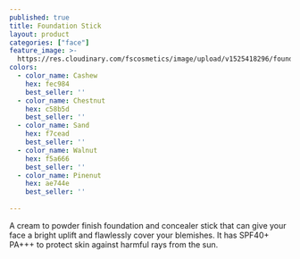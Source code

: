 ```yaml
---
published: true
title: Foundation Stick
layout: product
categories: ["face"]
feature_image: >-
  https://res.cloudinary.com/fscosmetics/image/upload/v1525418296/foundation-concealer.jpg
colors:
  - color_name: Cashew
    hex: fec984
    best_seller: ''
  - color_name: Chestnut
    hex: c58b5d
    best_seller: ''
  - color_name: Sand
    hex: f7cead
    best_seller: ''
  - color_name: Walnut
    hex: f5a666
    best_seller: ''
  - color_name: Pinenut
    hex: ae744e
    best_seller: ''
    
---
```

A cream to powder finish foundation and concealer stick that can give your face a bright uplift and flawlessly cover your blemishes. It has SPF40+ PA+++ to protect skin against harmful rays from the sun.
